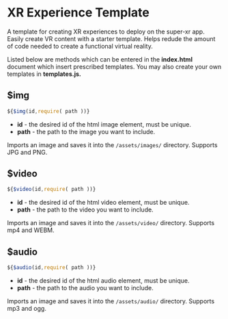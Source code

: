 # XR Experience Template

A template for creating XR experiences to deploy on the super-xr app. Easily create VR content with a starter template. Helps redude the amount of code needed to create a functional virtual reality. 

Listed below are methods which can be entered in the **index.html** document which insert prescribed templates. You may also create your own templates in **templates.js.**


## $img

```js
${$img(id,require( path ))}
```
* **id** - the desired id of the html image element, must be unique.
* **path** - the path to the image you want to include.

Imports an image and saves it into the `/assets/images/` directory. Supports JPG and PNG. 

## $video

```js
${$video(id,require( path ))}
```
* **id** - the desired id of the html video element, must be unique.
* **path** - the path to the video you want to include.

Imports an image and saves it into the `/assets/video/` directory. Supports mp4 and WEBM. 

## $audio

```js
${$audio(id,require( path ))}
```
* **id** - the desired id of the html audio element, must be unique.
* **path** - the path to the audio you want to include.

Imports an image and saves it into the `/assets/audio/` directory. Supports mp3 and ogg.